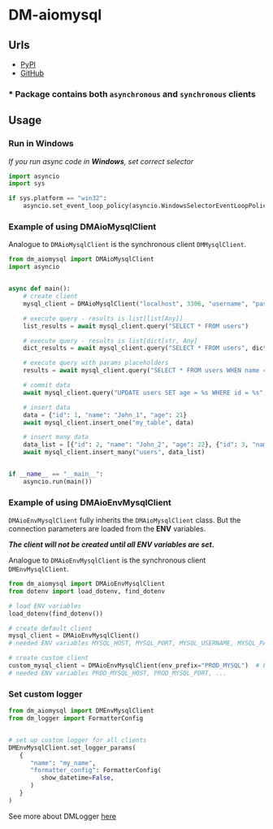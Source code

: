 # DM-aiomysql

## Urls

* [PyPI](https://pypi.org/project/dm-aiomysql)
* [GitHub](https://github.com/MykhLibs/dm-aiomysql)

### * Package contains both `asynchronous` and `synchronous` clients

## Usage

### Run in Windows

_If you run async code in **Windows**, set correct selector_

```python
import asyncio
import sys

if sys.platform == "win32":
    asyncio.set_event_loop_policy(asyncio.WindowsSelectorEventLoopPolicy())
```

### Example of using DMAioMysqlClient

Analogue to `DMAioMysqlClient` is the synchronous client `DMMysqlClient`.

```python
from dm_aiomysql import DMAioMysqlClient
import asyncio


async def main():
    # create client
    mysql_client = DMAioMysqlClient("localhost", 3306, "username", "password", "database")

    # execute query - results is list[list[Any]]
    list_results = await mysql_client.query("SELECT * FROM users")

    # execute query - results is list[dict[str, Any]
    dict_results = await mysql_client.query("SELECT * FROM users", dict_results=True)

    # execute query with params placeholders
    results = await mysql_client.query("SELECT * FROM users WHEN name = %s", params=["John"])

    # commit data
    await mysql_client.query("UPDATE users SET age = %s WHERE id = %s", params=[25, 2], commit=True)

    # insert data
    data = {"id": 1, "name": "John_1", "age": 21}
    await mysql_client.insert_one("my_table", data)

    # insert many data
    data_list = [{"id": 2, "name": "John_2", "age": 22}, {"id": 3, "name": "John_3", "age": 23}]
    await mysql_client.insert_many("users", data_list)


if __name__ == "__main__":
    asyncio.run(main())
```

### Example of using DMAioEnvMysqlClient

`DMAioEnvMysqlClient` fully inherits the `DMAioMysqlClient` class.
But the connection parameters are loaded from the **ENV** variables.

**_The client will not be created until all ENV variables are set._**

Analogue to `DMAioEnvMysqlClient` is the synchronous client `DMEnvMysqlClient`.

```python
from dm_aiomysql import DMAioEnvMysqlClient
from dotenv import load_dotenv, find_dotenv

# load ENV variables
load_dotenv(find_dotenv())

# create default client
mysql_client = DMAioEnvMysqlClient()
# needed ENV variables MYSQL_HOST, MYSQL_PORT, MYSQL_USERNAME, MYSQL_PASSWORD, MYSQL_DATABASE

# create custom client
custom_mysql_client = DMAioEnvMysqlClient(env_prefix="PROD_MYSQL")  # by default: env_prefix="MYSQL"
# needed ENV variables PROD_MYSQL_HOST, PROD_MYSQL_PORT, ...
```

### Set custom logger

```python
from dm_aiomysql import DMEnvMysqlClient
from dm_logger import FormatterConfig


# set up custom logger for all clients
DMEnvMysqlClient.set_logger_params(
   {
      "name": "my_name",
      "formatter_config": FormatterConfig(
         show_datetime=False,
      )
   }
)
```

See more about DMLogger [here](https://github.com/MykhLibs/dm-logger)

